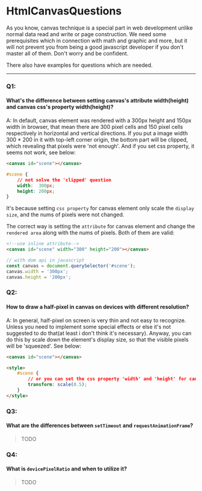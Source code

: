 # HtmlCanvasQuestions
As you know, canvas technique is a special part in web development unlike 
normal data read and write or page construction. We need some prerequisites which
in connection with math and graphic and more, but it will not prevent you from being
a good javascript developer if you don't master all of them. Don't worry and be confident.

There also have examples for questions which are needed.

---

### Q1:
#### What's the difference between setting canvas's attribute width(height) and canvas css's property width(height)?
A: In default, canvas element was rendered with a 300px height and 150px width in browser, that mean there are 300 pixel cells
and 150 pixel cells respectively in horizontal and vertical directions. If you put a image width 300 * 200 in it with 
top-left corner origin, the bottom part will be clipped, which revealing that pixels were 'not enough'. And if you set css property,
it seems not work, see below:
```html
<canvas id="scene"></canvas>
```
```css
#scene {
    // not solve the 'clipped' question
    width:  300px;
    height: 200px;
}
```
It's because setting `css property` for canvas element only scale the `display size`, and the nums of pixels were not changed.

The correct way is setting the `attribute` for canvas element and change the `rendered area` along with the nums of pixels.
Both of them are valid:
```html
<!--use inline attribute-->
<canvas id="scene" width="300" height="200"></canvas>
```
```js
// with dom api in javascript
const canvas = document.querySelector('#scene');
canvas.width = '300px';
canvas.height = '200px';
```

### Q2: 
#### How to draw a half-pixel in canvas on devices with different resolution?
A: In general, half-pixel on screen is very thin and not easy to recognize. Unless you need to implement some special
effects or else it's not suggested to do that(at least i don't think it's necessary). Anyway, you can do this by scale
down the element's display size, so that the visible pixels will be 'squeezed'. See below:
```html
<canvas id="scene"></canvas>

<style>
    #scene {
        // or you can set the css property 'width' and 'height' for canvas element explicitly
        transform: scale(0.5);
    }
</style>
```

### Q3:
#### What are the differences between `setTimeout` and `requestAnimationFrame`?
> TODO

### Q4:
#### What is `devicePixelRatio` and when to utilize it? 
> TODO
